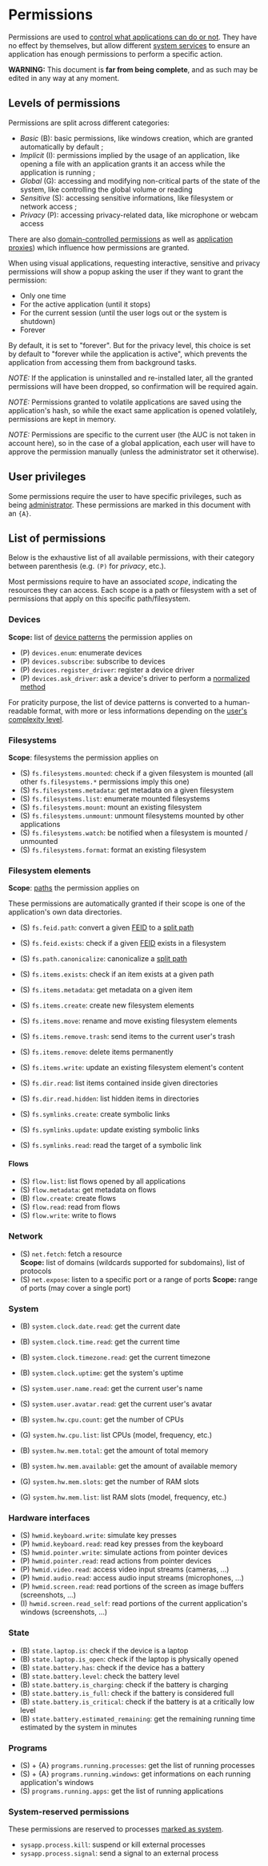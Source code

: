# Permissions

Permissions are used to [control what applications can do or not](../features/permissions.md). They have no effect by themselves, but allow different [system services](services/system/README.md) to ensure an application has enough permissions to perform a specific action.

**WARNING:** This document is **far from being complete**, and as such may be edited in any way at any moment.

## Levels of permissions

Permissions are split across different categories:

- _Basic_ (B): basic permissions, like windows creation, which are granted automatically by default ;
- _Implicit_ (I): permissions implied by the usage of an application, like opening a file with an application grants it an access while the application is running ;
- _Global_ (G): accessing and modifying non-critical parts of the state of the system, like controlling the global volume or reading
- _Sensitive_ (S): accessing sensitive informations, like filesystem or network access ;
- _Privacy_ (P): accessing privacy-related data, like microphone or webcam access

There are also [domain-controlled permissions](../features/domains.md) as well as [application proxies](../technical/dev-mode.md#application-proxies)) which influence how permissions are granted.

When using visual applications, requesting interactive, sensitive and privacy permissions will show a popup asking the user if they want to grant the permission:

- Only one time
- For the active application (until it stops)
- For the current session (until the user logs out or the system is shutdown)
- Forever

By default, it is set to "forever". But for the privacy level, this choice is set by default to "forever while the application is active", which prevents the application from accessing them from background tasks.

_NOTE:_ If the application is uninstalled and re-installed later, all the granted permissions will have been dropped, so confirmation will be required again.

_NOTE:_ Permissions granted to volatile applications are saved using the application's hash, so while the exact same application is opened volatilely, permissions are kept in memory.

_NOTE:_ Permissions are specific to the current user (the AUC is not taken in account here), so in the case of a global application, each user will have to approve the permission manually (unless the administrator set it otherwise).

## User privileges

Some permissions require the user to have specific privileges, such as being [administrator](../concepts/users.md#users-type). These permissions are marked in this document with an `{A}`.

## List of permissions

Below is the exhaustive list of all available permissions, with their category between parenthesis (e.g. `(P)` for _privacy_, etc.).

Most permissions require to have an associated _scope_, indicating the resources they can access. Each scope is a path or filesystem with a set of permissions that apply on this specific path/filesystem.

### Devices

**Scope:** list of [device patterns](services/system/hw.md#patterns) the permission applies on

- (P) `devices.enum`: enumerate devices
- (P) `devices.subscribe`: subscribe to devices
- (P) `devices.register_driver`: register a device driver
- (P) `devices.ask_driver`: ask a device's driver to perform a [normalized method](services/system/hw.md#normalization)

For praticity purpose, the list of device patterns is converted to a human-readable format, with more or less informations depending on the [user's complexity level](../concepts/users.md#complexity-level).

### Filesystems

**Scope**: filesystems the permission applies on

- (S) `fs.filesystems.mounted`: check if a given filesystem is mounted (all other `fs.filesystems.*` permissions imply this one)
- (S) `fs.filesystems.metadata`: get metadata on a given filesystem
- (S) `fs.filesystems.list`: enumerate mounted filesystems
- (S) `fs.filesystems.mount`: mount an existing filesystem
- (S) `fs.filesystems.unmount`: unmount filesystems mounted by other applications
- (S) `fs.filesystems.watch`: be notified when a filesystem is mounted / unmounted
- (S) `fs.filesystems.format`: format an existing filesystem

### Filesystem elements

**Scope**: [paths](services/integration/filesystem-interfaces.md#split-paths) the permission applies on

These permissions are automatically granted if their scope is one of the application's own data directories.

- (S) `fs.feid.path`: convert a given [FEID](filesystem.md#element-unique-identifier) to a [split path](services/integration/filesystem-interfaces.md#split-paths)
- (S) `fs.feid.exists`: check if a given [FEID](filesystem.md#element-unique-identifier) exists in a filesystem

- (S) `fs.path.canonicalize`: canonicalize a [split path](services/integration/filesystem-interfaces.md#split-paths)

- (S) `fs.items.exists`: check if an item exists at a given path
- (S) `fs.items.metadata`: get metadata on a given item
- (S) `fs.items.create`: create new filesystem elements
- (S) `fs.items.move`: rename and move existing filesystem elements
- (S) `fs.items.remove.trash`: send items to the current user's trash
- (S) `fs.items.remove`: delete items permanently
- (S) `fs.items.write`: update an existing filesystem element's content

- (S) `fs.dir.read`: list items contained inside given directories
- (S) `fs.dir.read.hidden`: list hidden items in directories

- (S) `fs.symlinks.create`: create symbolic links
- (S) `fs.symlinks.update`: update existing symbolic links
- (S) `fs.symlinks.read`: read the target of a symbolic link

#### Flows

- (S) `flow.list`: list flows opened by all applications
- (S) `flow.metadata`: get metadata on flows
- (B) `flow.create`: create flows
- (S) `flow.read`: read from flows
- (S) `flow.write`: write to flows

### Network

- (S) `net.fetch`: fetch a resource  
  **Scope:** list of domains (wildcards supported for subdomains), list of protocols
- (S) `net.expose`: listen to a specific port or a range of ports
  **Scope:** range of ports (may cover a single port)

### System

- (B) `system.clock.date.read`: get the current date
- (B) `system.clock.time.read`: get the current time
- (B) `system.clock.timezone.read`: get the current timezone
- (B) `system.clock.uptime`: get the system's uptime
- (S) `system.user.name.read`: get the current user's name
- (S) `system.user.avatar.read`: get the current user's avatar

- (B) `system.hw.cpu.count`: get the number of CPUs
- (G) `system.hw.cpu.list`: list CPUs (model, frequency, etc.)
- (B) `system.hw.mem.total`: get the amount of total memory
- (B) `system.hw.mem.available`: get the amount of available memory
- (G) `system.hw.mem.slots`: get the number of RAM slots
- (G) `system.hw.mem.list`: list RAM slots (model, frequency, etc.)

### Hardware interfaces

- (S) `hwmid.keyboard.write`: simulate key presses
- (P) `hwmid.keyboard.read`: read key presses from the keyboard
- (S) `hwmid.pointer.write`: simulate actions from pointer devices
- (P) `hwmid.pointer.read`: read actions from pointer devices
- (P) `hwmid.video.read`: access video input streams (cameras, ...)
- (P) `hwmid.audio.read`: access audio input streams (microphones, ...)
- (P) `hwmid.screen.read`: read portions of the screen as image buffers (screenshots, ...)
- (I) `hwmid.screen.read_self`: read portions of the current application's windows (screenshots, ...)

### State

- (B) `state.laptop.is`: check if the device is a laptop
- (B) `state.laptop.is_open`: check if the laptop is physically opened
- (B) `state.battery.has`: check if the device has a battery
- (B) `state.battery.level`: check the battery level
- (B) `state.battery.is_charging`: check if the battery is charging
- (B) `state.battery.is_full`: check if the battery is considered full
- (B) `state.battery.is_critical`: check if the battery is at a critically low level
- (B) `state.battery.estimated_remaining`: get the remaining running time estimated by the system in minutes

### Programs

- (S) + {A} `programs.running.processes`: get the list of running processes
- (S) + {A} `programs.running.windows`: get informations on each running application's windows
- (S) `programs.running.apps`: get the list of running applications

### System-reserved permissions

These permissions are reserved to processes [marked as system](kernel/processes.md#process-attributes).

- `sysapp.process.kill`: suspend or kill external processes
- `sysapp.process.signal`: send a signal to an external process
